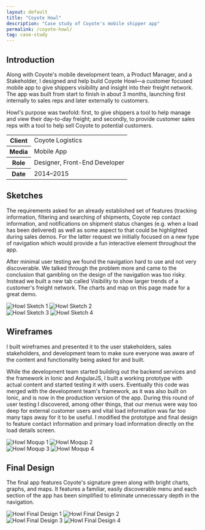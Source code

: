 ```yaml
---
layout: default
title: "Coyote Howl"
description: "Case study of Coyote's mobile shipper app"
permalink: /coyote-howl/
tag: case-study
---
```


<section>
	<h2 class="visually-hidden">Introduction</h2>
	<div>
		<p>Along with Coyote's mobile development team, a Product Manager, and a Stakeholder, I designed and help build Coyote Howl&mdash;a customer focused mobile app to give shippers visibility and insight into their freight network. The app was built from start to finish in about 3 months, launching first internally to sales reps and later externally to customers.</p>
		<p>Howl's purpose was twofold: first, to give shippers a tool to help manage and view their day-to-day freight; and secondly, to provide customer sales reps with a tool to help sell Coyote to potential customers.</p>
	</div>
	<table>
		<tbody>
			<tr>
				<th>Client</th>
				<td>Coyote Logistics</td>
			</tr>
			<tr>
				<th>Media</th>
				<td>Mobile App</td>
			</tr>
			<tr>
				<th>Role</th>
				<td>Designer, Front-End Developer</td>
			</tr>
			<tr>
				<th>Date</th>
				<td>2014–2015</td>
			</tr>
		</tbody>
	</table>
</section>
<section>
	<div>
		<h2>Sketches</h2>
		<p>The requirements asked for an already established set of features (tracking information, filtering and searching of shipments, Coyote rep contact information, and notifications on shipment status changes (e.g. when a load has been delivered) as well as some aspect to that could be highlighted during sales demos. For the latter request we initially focused on a new type of navigation which would provide a fun interactive element throughout the app.</p>
		<p>After minimal user testing we found the navigation hard to use and not very discoverable. We talked through the problem more and came to the conclusion that gambling on the design of the navigation was too risky. Instead we built a new tab called Visibility to show larger trends of a customer's freight network. The charts and map on this page made for a great demo.</p>
	</div>
	<div>
		<img src="https://jessetrippecdn.appspot.com/images/howl-sketch-1.jpg" alt="Howl Sketch 1">
		<img src="https://jessetrippecdn.appspot.com/images/howl-sketch-2.jpg" alt="Howl Sketch 2">
	</div>
	<div>
		<img src="https://jessetrippecdn.appspot.com/images/howl-sketch-3.jpg" alt="Howl Sketch 3">
		<img src="https://jessetrippecdn.appspot.com/images/howl-sketch-4.jpg" alt="Howl Sketch 4">
	</div>
</section>
<section>
	<div>
		<h2>Wireframes</h2>
		<p>I built wireframes and presented it to the user stakeholders, sales stakeholders, and development team to make sure everyone was aware of the content and functionality being asked for and built.</p>
		<p>While the development team started building out the backend services and the framework in Ionic and AngularJS, I built a working prototype with actual content and started testing it with users. Eventually this code was merged with the development team's framework, as it was also built on Ionic, and is now in the production version of the app. During this round of user testing I discovered, among other things, that our menus were way too deep for external customer users and vital load information was far too many taps away for it to be useful. I modified the prototype and final design to feature contact information and primary load information directly on the load details screen.</p>
	</div>
	<div>
		<img src="https://jessetrippecdn.appspot.com/images/howl-moqup-1.png" alt="Howl Moqup 1">
		<img src="https://jessetrippecdn.appspot.com/images/howl-moqup-2.png" alt="Howl Moqup 2">
	</div>
	<div>
		<img src="https://jessetrippecdn.appspot.com/images/howl-moqup-3.png" alt="Howl Moqup 3">
		<img src="https://jessetrippecdn.appspot.com/images/howl-moqup-4.png" alt="Howl Moqup 4">
	</div>
</section>
<section>
	<div>
		<h2>Final Design</h2>
		<p>The final app features Coyote's signature green along with bright charts, graphs, and maps. It features a familiar, easily discoverable menu and each section of the app has been simplified to eliminate unnecessary depth in the navigation.</p>
	</div>
	<div>
		<img src="https://jessetrippecdn.appspot.com/images/howl-1.png" alt="Howl Final Design 1">
		<img src="https://jessetrippecdn.appspot.com/images/howl-2.png" alt="Howl Final Design 2">
	</div>
	<div>
		<img src="https://jessetrippecdn.appspot.com/images/howl-3.png" alt="Howl Final Design 3">
		<img src="https://jessetrippecdn.appspot.com/images/howl-4.png" alt="Howl Final Design 4">
	</div>
</section>

